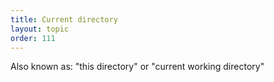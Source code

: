 ```yaml
---
title: Current directory
layout: topic
order: 111
---
```


Also known as: "this directory" or "current working directory"




